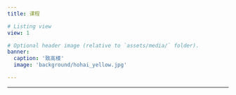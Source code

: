 ```yaml
---
title: 课程

# Listing view
view: 1

# Optional header image (relative to `assets/media/` folder).
banner:
  caption: '致高楼'
  image: 'background/hohai_yellow.jpg'

---
```

---
<br/>
